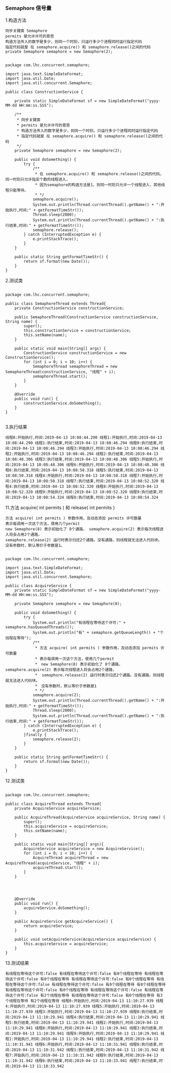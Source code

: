 ### Semaphore 信号量

1.构造方法

    同步关键类 Semaphore
    permits 是允许许可的意思
    构造方法传入的数字是多少，则同一个时刻，只运行多少个进程同时运行指定代码
    指定代码就是 在 semaphore.acquire() 和 semaphore.release()之间的代码
    private Semaphore semaphore = new Semaphore(2);


```

package com.lhc.concurrent.semaphore;

import java.text.SimpleDateFormat;
import java.util.Date;
import java.util.concurrent.Semaphore;

public class ConstructionService {

    private static SimpleDateFormat sf = new SimpleDateFormat("yyyy-MM-dd HH:mm:ss.SSS");

    /**
     * 同步关键类
     * permits 是允许许可的意思
     * 构造方法传入的数字是多少，则同一个时刻，只运行多少个进程同时运行指定代码
     * 指定代码就是 在 semaphore.acquire() 和 semaphore.release()之间的代码
     */
    private Semaphore semaphore = new Semaphore(2);

    public void doSomething() {
        try {
            /**
             * 在 semaphore.acquire() 和 semaphore.release()之间的代码，同一时刻只允许指定个数的线程进入，
             * 因为semaphore的构造方法是1，则同一时刻只允许一个线程进入，其他线程只能等待。
             * */
            semaphore.acquire();
            System.out.println(Thread.currentThread().getName() + ":开始执行,时间:" + getFormatTimeStr());
            Thread.sleep(2000);
            System.out.println(Thread.currentThread().getName() + ":执行结束,时间:" + getFormatTimeStr());
            semaphore.release();
        } catch (InterruptedException e) {
            e.printStackTrace();
        }
    }

    public static String getFormatTimeStr() {
        return sf.format(new Date());
    }
}

```

2.测试类

```

package com.lhc.concurrent.semaphore;

public class SemaphoreThread extends Thread{
    private ConstructionService constructionService;

    public SemaphoreThread(ConstructionService constructionService, String name) {
        super();
        this.constructionService = constructionService;
        this.setName(name);
    }

    public static void main(String[] args) {
        ConstructionService constructionService = new ConstructionService();
        for (int i = 0; i < 10; i++) {
            SemaphoreThread semaphoreThread = new SemaphoreThread(constructionService, "线程" + i);
            semaphoreThread.start();
        }
    }

    @Override
    public void run() {
        constructionService.doSomething();
    }
}


```

3.执行结果

`
线程0:开始执行,时间:2019-04-13 10:08:44.290
线程1:开始执行,时间:2019-04-13 10:08:44.290
线程1:执行结束,时间:2019-04-13 10:08:46.294
线程0:执行结束,时间:2019-04-13 10:08:46.294
线程3:开始执行,时间:2019-04-13 10:08:46.294
线程2:开始执行,时间:2019-04-13 10:08:46.294
线程2:执行结束,时间:2019-04-13 10:08:48.306
线程3:执行结束,时间:2019-04-13 10:08:48.306
线程5:开始执行,时间:2019-04-13 10:08:48.306
线程6:开始执行,时间:2019-04-13 10:08:48.306
线程6:执行结束,时间:2019-04-13 10:08:50.318
线程5:执行结束,时间:2019-04-13 10:08:50.318
线程4:开始执行,时间:2019-04-13 10:08:50.318
线程7:开始执行,时间:2019-04-13 10:08:50.318
线程7:执行结束,时间:2019-04-13 10:08:52.320
线程4:执行结束,时间:2019-04-13 10:08:52.320
线程8:开始执行,时间:2019-04-13 10:08:52.320
线程9:开始执行,时间:2019-04-13 10:08:52.320
线程9:执行结束,时间:2019-04-13 10:08:54.324
线程8:执行结束,时间:2019-04-13 10:08:54.324
`

11.方法 acquire( int permits ) 和 release( int permits )
    
    方法 acquire( int permits ) 参数作用，及动态添加 permits 许可数量
    表示每调用一次这个方法，使用几个permit　　
    new Semaphore(8) 表示初始化了 8个通路， semaphore.acquire(2) 表示每次线程进入将会占用2个通路，
    semaphore.release(2) 运行时表示归还2个通路。没有通路，则线程就无法进入代码块。
    没有参数时，默认等价于参数是1。

    
```

package com.lhc.concurrent.semaphore;

import java.text.SimpleDateFormat;
import java.util.Date;
import java.util.concurrent.Semaphore;

public class AcquireService {
    private static SimpleDateFormat sf = new SimpleDateFormat("yyyy-MM-dd HH:mm:ss.SSS");

    private Semaphore semaphore = new Semaphore(8);

    public void doSomething() {
        try {
            System.out.println("有线程在等待这个许可:" + semaphore.hasQueuedThreads());
            System.out.println("有" + semaphore.getQueueLength() + "个线程在等待");
            /**
             * 方法 acquire( int permits ) 参数作用，及动态添加 permits 许可数量
             * 表示每调用一次这个方法，使用几个permit　　
             *　new Semaphore(8) 表示初始化了 8个通路， semaphore.acquire(2) 表示每次线程进入将会占用2个通路，
             *  semaphore.release(2) 运行时表示归还2个通路。没有通路，则线程就无法进入代码块。
             *　没有参数时，默认等价于参数是1
             * */
            semaphore.acquire(2);
            System.out.println(Thread.currentThread().getName() + ":开始执行,时间:" + getFormatTimeStr());
            Thread.sleep(2000);
            System.out.println(Thread.currentThread().getName() + ":执行结束,时间:" + getFormatTimeStr());
        } catch (InterruptedException e) {
            e.printStackTrace();
        }finally {
            semaphore.release(2);
        }
    }

    public static String getFormatTimeStr() {
        return sf.format(new Date());
    }
}

```

12.测试类

```

package com.lhc.concurrent.semaphore;

public class AcquireThread extends Thread{
    private AcquireService acquireService;

    public AcquireThread(AcquireService acquireService, String name) {
        super();
        this.acquireService = acquireService;
        this.setName(name);
    }

    public static void main(String[] args){
        AcquireService acquireService = new AcquireService();
        for (int i = 0; i < 10; i++) {
            AcquireThread acquireThread = new AcquireThread(acquireService, "线程" + i);
            acquireThread.start();
        }
    }




    @Override
    public void run() {
        acquireService.doSomething();
    }

    public AcquireService getAcquireService() {
        return acquireService;
    }

    public void setAcquireService(AcquireService acquireService) {
        this.acquireService = acquireService;
    }
}

```

13.测试结果

`
有线程在等待这个许可:false
有线程在等待这个许可:false
有0个线程在等待
有线程在等待这个许可:false
有0个线程在等待
有线程在等待这个许可:false
有0个线程在等待
有线程在等待这个许可:false
有线程在等待这个许可:false
有0个线程在等待
有0个线程在等待
有线程在等待这个许可:false
有0个线程在等待
有线程在等待这个许可:false
有线程在等待这个许可:false
有2个线程在等待
有线程在等待这个许可:false
有0个线程在等待
有3个线程在等待
有2个线程在等待
线程0:开始执行,时间:2019-04-13 11:10:27.939
线程4:开始执行,时间:2019-04-13 11:10:27.939
线程5:开始执行,时间:2019-04-13 11:10:27.939
线程3:开始执行,时间:2019-04-13 11:10:27.939
线程0:执行结束,时间:2019-04-13 11:10:29.941
线程4:执行结束,时间:2019-04-13 11:10:29.941
线程5:执行结束,时间:2019-04-13 11:10:29.941
线程2:开始执行,时间:2019-04-13 11:10:29.941
线程8:开始执行,时间:2019-04-13 11:10:29.941
线程3:执行结束,时间:2019-04-13 11:10:29.941
线程9:开始执行,时间:2019-04-13 11:10:29.941
线程1:开始执行,时间:2019-04-13 11:10:29.941
线程2:执行结束,时间:2019-04-13 11:10:31.941
线程6:开始执行,时间:2019-04-13 11:10:31.941
线程8:执行结束,时间:2019-04-13 11:10:31.942
线程1:执行结束,时间:2019-04-13 11:10:31.942
线程7:开始执行,时间:2019-04-13 11:10:31.942
线程9:执行结束,时间:2019-04-13 11:10:31.942
线程6:执行结束,时间:2019-04-13 11:10:33.941
线程7:执行结束,时间:2019-04-13 11:10:33.942
`
